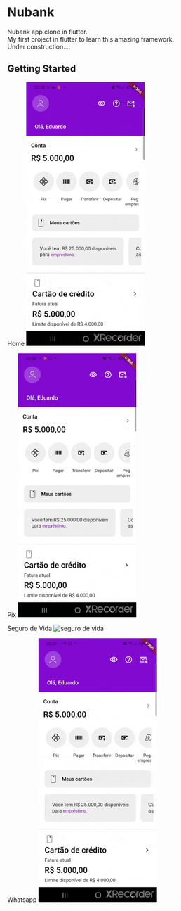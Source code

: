 # Nubank

Nubank app clone in flutter.<br/>
My first project in flutter to learn this amazing framework.<br/>
Under construction....

## Getting Started

Home
<img src="/assets/gifs/home.gif?raw=true" alt="Home" height="600" />

Pix
<img src="/assets/gifs/pix.gif?raw=true" alt="Pix" height="600" />

Seguro de Vida
<img src="/assets/gifs/seguro_vida.gif?raw=true" alt="seguro de vida" height="600" />

Whatsapp
<img src="/assets/gifs/whatsapp.gif?raw=true" alt="Whatsapp" height="600" />